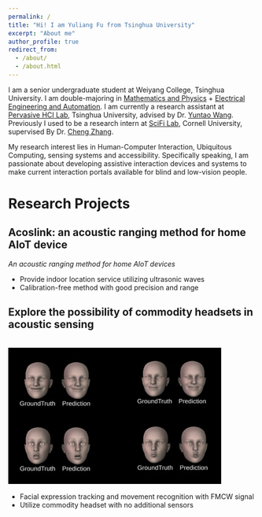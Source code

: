 ```yaml
---
permalink: /
title: "Hi! I am Yuliang Fu from Tsinghua University"
excerpt: "About me"
author_profile: true
redirect_from: 
  - /about/
  - /about.html
---
```


I am a senior undergraduate student at Weiyang College, Tsinghua University. I am double-majoring in <u>Mathematics and Physics</u> + <u>Electrical Engineering and Automation</u>. I am currently a research assistant at [Pervasive HCI Lab](https://pi.cs.tsinghua.edu.cn/), Tsinghua University, advised by Dr. [Yuntao Wang](https://pi.cs.tsinghua.edu.cn/lab/people/YuntaoWang/). Previously I used to be a research intern at [SciFi Lab](https://www.scifilab.org/), Cornell University, supervised By Dr. [Cheng Zhang](http://www.czhang.org/).

My research interest lies in Human-Computer Interaction, Ubiquitous Computing, sensing systems and accessibility. Specifically speaking, I am passionate about developing assistive interaction devices and systems to make current interaction portals available for blind and low-vision people.

Research Projects
======

Acoslink: an acoustic ranging method for home AIoT device
--------

*An acoustic ranging method for home AIoT devices*

- Provide indoor location service utilizing ultrasonic waves
- Calibration-free method with good precision and range

Explore the possibility of commodity headsets in acoustic sensing
--------

<br/><img src='/images/expl.jpg'>

- Facial expression tracking and movement recognition with FMCW signal
- Utilize commodity headset with no additional sensors
